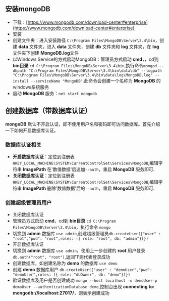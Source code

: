 ## 安装mongoDB
 - 下载：[https://www.mongodb.com/download-center#enterprise](https://www.mongodb.com/download-center#enterprise)
 - 安装
 - 创建文件夹：进入安装路径 `C:\Program Files\MongoDB\Server\3.4\bin`，创建 **data** 文件夹，进入 **data** 文件夹，创建 **db** 文件夹和 **log** 文件夹，在 **log** 文件夹下创建 **MongoDB.log**文件
 - 以Windows Service的方式启动MongoDB：管理员方式启动 **cmd**，，cd到 **bin目录** `cd C:\Program Files\MongoDB\Server\3.4\bin`,执行命令`mongod --dbpath "C:\Program Files\MongoDB\Server\3.4\bin\data\db" --logpath "C:\Program Files\MongoDB\Server\3.4\bin\data\log\MongoDB.log" --install --serviceName "MongoDB"`.此命令会创建一个名称为 **MongoDB** 的windows系统服务
 - 启动 **MongoDB** 服务：`net start mongodb`

## 创建数据库（带数据库认证）
**mongoDB** 默认不开启认证，即不使用用户名和密码即可访问数据库。首先介绍一下如何开启数据库认证。

### 数据库认证相关
- **开启数据库认证**：定位到注册表`HKEY_LOCAL_MACHINE\SYSTEM\CurrentControlSet\Services\MongoDB`,编辑字符串 **ImagePath** 在'数值数据'后追加`--auth`，重启 **MongoDB** 服务即可.
- **关闭数据库认证**：定位到注册表`HKEY_LOCAL_MACHINE\SYSTEM\CurrentControlSet\Services\MongoDB`,编辑字符串 **ImagePath** 删除'数值数据'后的`--auth`，重启 **MongoDB** 服务即可.

### 创建超级管理员用户
 - 关闭数据库认证
 - 管理员方式启动 **cmd**，cd到 **bin目录** `cd C:\Program Files\MongoDB\Server\3.4\bin`，执行命令 `mongo`
 - 切换到 **admin** 数据库 `use admin`,创建超级管理员`db.createUser({"user" : "root","pwd": "root",roles: [{ role: "root", db: "admin"}]})`
 - 开启数据库认证
 - 切换到 **admin** 数据库 `use admin`，使用上一步创建的 **root** 用户登录 `db.auth("root", "root")`,返回'1'则代表登录成功
 - 创建数据库，如创建名称为 **demo** 的数据库 `use demo`
 - 创建 **demo** 数据库用户 `db.createUser({"user" : "demoUser","pwd": "demoUser",roles: [{ role: "dbOwner", db: "demo"}]})`
 - 验证数据库及用户是否创建成功 `mongo --host localhost -u demoUser-p demoUser --authenticationDatabase demo`,控制台出现 **connecting to: mongodb://localhost:27017/**，则表示创建成功
